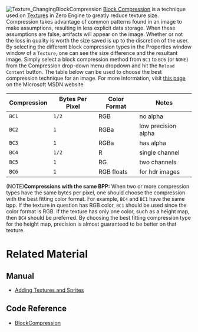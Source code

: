![Texture_ChangingBlockCompression](https://media.githubusercontent.com/media/zeroengineteam/ZeroFiles/master/doc_files/46149.gif) [Block Compression](https://github.com/ArendDanielek/ZeroDocsTest/blob/master/code_reference/enum_reference.markdown#texturecompression) is a technique used on [Textures](https://github.com/ArendDanielek/ZeroDocsTest/blob/master/zero_editor_documentation/zeromanual/graphics/adding_assets/adding_textures_and_sprites.markdown) in Zero Engine to greatly reduce texture size.  Compression takes advantage of common patterns found in an image to make assumptions, resulting in less explicit data storage.  When these assumptions are false, artifacts will appear on the image.  Whether or not the loss in quality is worth the size saved is up to the discretion of the user.  By selecting the different block compression types in the Properties window window of a `Texture`, one can see the size difference and the resultant image.  Simply select a block compression method from `BC1` to `BC6` (or `NONE`) from the Compression drop-down menu dropdown and hit the `Reload Content` button.  The table below can be used to choose the best compression technique for an image.  For more information, visit [this page](https://msdn.microsoft.com/en-us/library/windows/desktop/bb694531(v=vs.85).aspx) on the Microsoft MSDN website.

| Compression | Bytes Per Pixel | Color Format | Notes |
| -- | -- | -- | -- |
| `BC1` | `1/2` | RGB | no alpha |
| `BC2` | `1` | RGBa | low precision alpha |
| `BC3` | `1` | RGBa | has alpha |
| `BC4` | `1/2` | R | single channel |
| `BC5` | `1` | RG | two channels |
| `BC6` | `1` | RGB floats | for hdr images |

(NOTE)**Compressions with the same BPP:** When two or more compression types have the same bytes per pixel, one should choose the compression with the best fitting color format.  For example, `BC4` and `BC1` have the same bpp.  If the texture in question has RGB color, `BC1` should be used since the color format is RGB.  If the texture has only one color, such as a height map, then `BC4` should be preferred.  By choosing the best fitting compression type for the height map, precision is almost guaranteed to be better on that texture.

 # Related Material

 ## Manual
- [Adding Textures and Sprites](https://github.com/ArendDanielek/ZeroDocsTest/blob/master/zero_editor_documentation/zeromanual/graphics/adding_assets/adding_textures_and_sprites.markdown)

 ## Code Reference
- [BlockCompression](https://github.com/ArendDanielek/ZeroDocsTest/blob/master/code_reference/enum_reference.markdown#texturecompression)
 
  
  
  
  
  
  
  

 